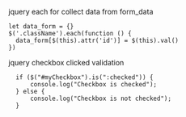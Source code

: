 jquery each for collect data from form_data

```
let data_form = {}
$('.className').each(function () {
  data_form[$(this).attr('id')] = $(this).val()
})
```

jquery checkbox clicked validation

```
  if ($("#myCheckbox").is(":checked")) {
      console.log("Checkbox is checked");
  } else {
      console.log("Checkbox is not checked");
  }
```
